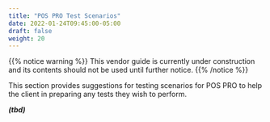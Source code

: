 ```yaml
---
title: "POS PRO Test Scenarios"
date: 2022-01-24T09:45:00-05:00
draft: false
weight: 20
---
```


{{% notice warning %}}
This vendor guide is currently under construction and its contents should not be used until further notice.
{{% /notice %}}

This section provides suggestions for testing scenarios for POS PRO to help the client in preparing any tests they wish to perform.

<span class="ir">***(tbd)***</span>

